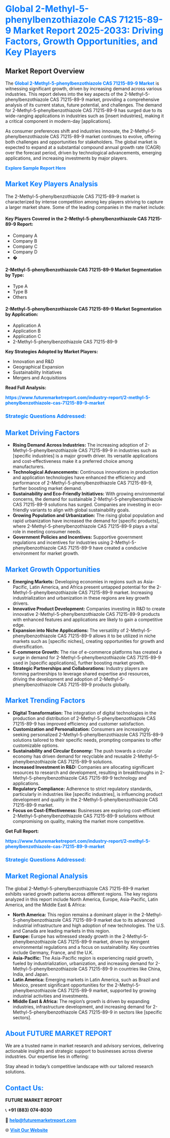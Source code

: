 <h1 style="color: #007BFF;">Global 2-Methyl-5-phenylbenzothiazole CAS 71215-89-9 Market Report 2025-2033: Driving Factors, Growth Opportunities, and Key Players</h1>

<section id="overview">
<h2>Market Report Overview</h2>
<p>The <a href="https://www.futuremarketreport.com/industry-report/2-methyl-5-phenylbenzothiazole-cas-71215-89-9-market" style="color: #007BFF; text-decoration: none;"><strong>Global 2-Methyl-5-phenylbenzothiazole CAS 71215-89-9 Market</strong></a> is witnessing significant growth, driven by increasing demand across various industries. This report delves into the key aspects of the 2-Methyl-5-phenylbenzothiazole CAS 71215-89-9 market, providing a comprehensive analysis of its current status, future potential, and challenges. The demand for 2-Methyl-5-phenylbenzothiazole CAS 71215-89-9 has surged due to its wide-ranging applications in industries such as [insert industries], making it a critical component in modern-day [applications].</p>
<p>As consumer preferences shift and industries innovate, the 2-Methyl-5-phenylbenzothiazole CAS 71215-89-9 market continues to evolve, offering both challenges and opportunities for stakeholders. The global market is expected to expand at a substantial compound annual growth rate (CAGR) over the forecast period, driven by technological advancements, emerging applications, and increasing investments by major players.</p>
</section>

<section id="overview">
<p><a href="https://www.futuremarketreport.com/request-sample/reportId=110881" style="color: #007BFF; text-decoration: none;"><strong>Explore Sample Report Here</strong></a></p>
</section>

<section id="key-players">
<h2 style="color: #007BFF;">Market Key Players Analysis</h2>
<p>The 2-Methyl-5-phenylbenzothiazole CAS 71215-89-9 market is characterized by intense competition among key players striving to capture a larger market share. Some of the leading companies in the market include:</p>
<h4>Key Players Covered in the 2-Methyl-5-phenylbenzothiazole CAS 71215-89-9 Report:</h4>
<ul><li>Company A</li><li>Company B</li><li>Company C</li><li>Company D</li><li>�</li></ul>
<h4>2-Methyl-5-phenylbenzothiazole CAS 71215-89-9 Market Segmentation by Type:</h4>
<ul><li>Type A</li><li>Type B</li><li>Others</li></ul>

<h4>2-Methyl-5-phenylbenzothiazole CAS 71215-89-9 Market Segmentation by Application:</h4>
<ul><li>Application A</li><li>Application B</li><li>Application C</li><li>2-Methyl-5-phenylbenzothiazole CAS 71215-89-9</li></ul>
<p><strong>Key Strategies Adopted by Market Players:</strong></p>
<ul>
<li>Innovation and R&D</li>
<li>Geographical Expansion</li>
<li>Sustainability Initiatives</li>
<li>Mergers and Acquisitions</li>
</ul>
</section>

<section>
<p><strong>Read Full Analysis: </strong></p><a href="https://www.futuremarketreport.com/industry-report/2-methyl-5-phenylbenzothiazole-cas-71215-89-9-market" style="color: #007BFF; text-decoration: none;"><strong>https://www.futuremarketreport.com/industry-report/2-methyl-5-phenylbenzothiazole-cas-71215-89-9-market</strong></a>
<h3 style="color: #007BFF;">Strategic Questions Addressed:</h3>
</section>

<section id="driving-factors">
<h2 style="color: #007BFF;">Market Driving Factors</h2>
<ul>
<li><strong>Rising Demand Across Industries:</strong> The increasing adoption of 2-Methyl-5-phenylbenzothiazole CAS 71215-89-9 in industries such as [specific industries] is a major growth driver. Its versatile applications and cost-effectiveness make it a preferred choice among manufacturers.</li>
<li><strong>Technological Advancements:</strong> Continuous innovations in production and application technologies have enhanced the efficiency and performance of 2-Methyl-5-phenylbenzothiazole CAS 71215-89-9, further boosting market demand.</li>
<li><strong>Sustainability and Eco-Friendly Initiatives:</strong> With growing environmental concerns, the demand for sustainable 2-Methyl-5-phenylbenzothiazole CAS 71215-89-9 solutions has surged. Companies are investing in eco-friendly variants to align with global sustainability goals.</li>
<li><strong>Growing Population and Urbanization:</strong> The rising global population and rapid urbanization have increased the demand for [specific products], where 2-Methyl-5-phenylbenzothiazole CAS 71215-89-9 plays a vital role in meeting consumer needs.</li>
<li><strong>Government Policies and Incentives:</strong> Supportive government regulations and incentives for industries using 2-Methyl-5-phenylbenzothiazole CAS 71215-89-9 have created a conducive environment for market growth.</li>
</ul>
</section>

<section id="growth-opportunities">
<h2 style="color: #007BFF;">Market Growth Opportunities</h2>
<ul>
<li><strong>Emerging Markets:</strong> Developing economies in regions such as Asia-Pacific, Latin America, and Africa present untapped potential for the 2-Methyl-5-phenylbenzothiazole CAS 71215-89-9 market. Increasing industrialization and urbanization in these regions are key growth drivers.</li>
<li><strong>Innovative Product Development:</strong> Companies investing in R&D to create innovative 2-Methyl-5-phenylbenzothiazole CAS 71215-89-9 products with enhanced features and applications are likely to gain a competitive edge.</li>
<li><strong>Expansion into Niche Applications:</strong> The versatility of 2-Methyl-5-phenylbenzothiazole CAS 71215-89-9 allows it to be utilized in niche markets such as [specific niches], creating opportunities for growth and diversification.</li>
<li><strong>E-commerce Growth:</strong> The rise of e-commerce platforms has created a surge in demand for 2-Methyl-5-phenylbenzothiazole CAS 71215-89-9 used in [specific applications], further boosting market growth.</li>
<li><strong>Strategic Partnerships and Collaborations:</strong> Industry players are forming partnerships to leverage shared expertise and resources, driving the development and adoption of 2-Methyl-5-phenylbenzothiazole CAS 71215-89-9 products globally.</li>
</ul>
</section>

<section id="trending-factors">
<h2 style="color: #007BFF;">Market Trending Factors</h2>
<ul>
<li><strong>Digital Transformation:</strong> The integration of digital technologies in the production and distribution of 2-Methyl-5-phenylbenzothiazole CAS 71215-89-9 has improved efficiency and customer satisfaction.</li>
<li><strong>Customization and Personalization:</strong> Consumers are increasingly seeking personalized 2-Methyl-5-phenylbenzothiazole CAS 71215-89-9 solutions tailored to their specific needs, prompting companies to offer customizable options.</li>
<li><strong>Sustainability and Circular Economy:</strong> The push towards a circular economy has driven demand for recyclable and reusable 2-Methyl-5-phenylbenzothiazole CAS 71215-89-9 solutions.</li>
<li><strong>Increased Investment in R&D:</strong> Companies are allocating significant resources to research and development, resulting in breakthroughs in 2-Methyl-5-phenylbenzothiazole CAS 71215-89-9 technology and applications.</li>
<li><strong>Regulatory Compliance:</strong> Adherence to strict regulatory standards, particularly in industries like [specific industries], is influencing product development and quality in the 2-Methyl-5-phenylbenzothiazole CAS 71215-89-9 market.</li>
<li><strong>Focus on Cost-Effectiveness:</strong> Businesses are exploring cost-efficient 2-Methyl-5-phenylbenzothiazole CAS 71215-89-9 solutions without compromising on quality, making the market more competitive.</li>
</ul>
</section>

<section>
<p><strong>Get Full Report: </strong></p><a href="https://www.futuremarketreport.com/industry-report/2-methyl-5-phenylbenzothiazole-cas-71215-89-9-market" style="color: #007BFF; text-decoration: none;"><strong>https://www.futuremarketreport.com/industry-report/2-methyl-5-phenylbenzothiazole-cas-71215-89-9-market</strong></a>
<h3 style="color: #007BFF;">Strategic Questions Addressed:</h3>
</section>


<section id="regional-analysis">
<h2 style="color: #007BFF;">Market Regional Analysis</h2>
<p>The global 2-Methyl-5-phenylbenzothiazole CAS 71215-89-9 market exhibits varied growth patterns across different regions. The key regions analyzed in this report include North America, Europe, Asia-Pacific, Latin America, and the Middle East & Africa:</p>
<ul>
<li><strong>North America:</strong> This region remains a dominant player in the 2-Methyl-5-phenylbenzothiazole CAS 71215-89-9 market due to its advanced industrial infrastructure and high adoption of new technologies. The U.S. and Canada are leading markets in this region.</li>
<li><strong>Europe:</strong> Europe has witnessed steady growth in the 2-Methyl-5-phenylbenzothiazole CAS 71215-89-9 market, driven by stringent environmental regulations and a focus on sustainability. Key countries include Germany, France, and the U.K.</li>
<li><strong>Asia-Pacific:</strong> The Asia-Pacific region is experiencing rapid growth, fueled by industrialization, urbanization, and increasing demand for 2-Methyl-5-phenylbenzothiazole CAS 71215-89-9 in countries like China, India, and Japan.</li>
<li><strong>Latin America:</strong> Emerging markets in Latin America, such as Brazil and Mexico, present significant opportunities for the 2-Methyl-5-phenylbenzothiazole CAS 71215-89-9 market, supported by growing industrial activities and investments.</li>
<li><strong>Middle East & Africa:</strong> The region’s growth is driven by expanding industries, infrastructure development, and increasing demand for 2-Methyl-5-phenylbenzothiazole CAS 71215-89-9 in sectors like [specific sectors].</li>
</ul>
</section>

<footer>
<h2 style="color: #007BFF;">About FUTURE MARKET REPORT</h2>
<p>We are a trusted name in market research and advisory services, delivering actionable insights and strategic support to businesses across diverse industries. Our expertise lies in offering:</p>

<p>Stay ahead in today’s competitive landscape with our tailored research solutions.</p>

<h2 style="color: #007BFF;">Contact Us:</h2>
<p><strong>FUTURE MARKET REPORT</strong></p>
<p>📞 <strong>+91 (883) 074-8030</strong></p>
<p>📧 <strong><a href="mailto:help@futuremarketreport.com" style="color: #007BFF;">help@futuremarketreport.com</a></strong></p>
<p>🌐 <strong><a href="https://www.futuremarketreport.com/" style="color: #007BFF;">Visit Our Website</a></strong></p>
</footer>